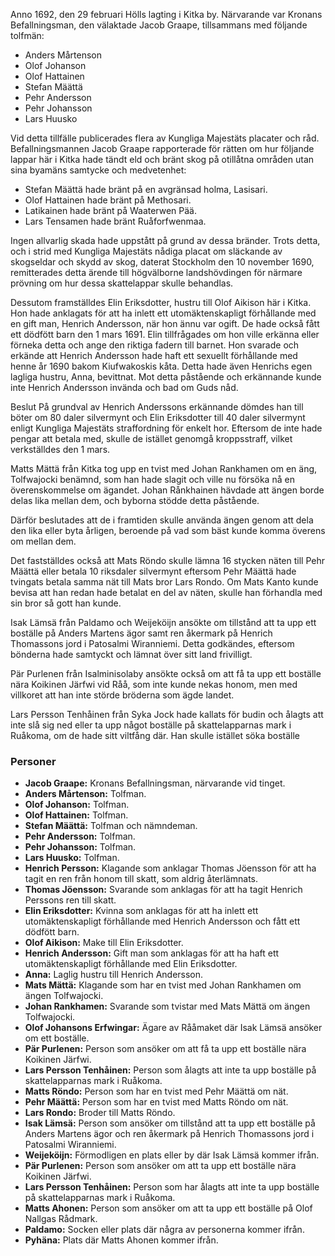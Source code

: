 Anno 1692, den 29 februari
Hölls lagting i Kitka by. Närvarande var Kronans Befallningsman, den välaktade Jacob Graape, tillsammans med följande tolfmän:

- Anders Mårtenson
- Olof Johanson
- Olof Hattainen
- Stefan Määttä
- Pehr Andersson
- Pehr Johansson
- Lars Huusko

Vid detta tillfälle publicerades flera av Kungliga Majestäts placater och råd. Befallningsmannen Jacob Graape rapporterade för rätten om hur följande lappar här i Kitka hade tändt eld och bränt skog på otillåtna områden utan sina byamäns samtycke och medvetenhet:

- Stefan Määttä hade bränt på en avgränsad holma, Lasisari.
- Olof Hattainen hade bränt på Methosari.
- Latikainen hade bränt på Waaterwen Pää.
- Lars Tensamen hade bränt Ruåforfwenmaa.

Ingen allvarlig skada hade uppstått på grund av dessa bränder. Trots detta, och i strid med Kungliga Majestäts nådiga placat om släckande av skogseldar och skydd av skog, daterat Stockholm den 10 november 1690, remitterades detta ärende till högvälborne landshövdingen för närmare prövning om hur dessa skattelappar skulle behandlas.

Dessutom framställdes Elin Eriksdotter, hustru till Olof Aikison här i Kitka. Hon hade anklagats för att ha inlett ett utomäktenskapligt förhållande med en gift man, Henrich Andersson, när hon ännu var ogift. De hade också fått ett dödfött barn den 1 mars 1691. Elin tillfrågades om hon ville erkänna eller förneka detta och ange den riktiga fadern till barnet. Hon svarade och erkände att Henrich Andersson hade haft ett sexuellt förhållande med henne år 1690 bakom Kiufwakoskis kåta. Detta hade även Henrichs egen lagliga hustru, Anna, bevittnat. Mot detta påstående och erkännande kunde inte Henrich Andersson invända och bad om Guds nåd.

Beslut
På grundval av Henrich Anderssons erkännande dömdes han till böter om 80 daler silvermynt och Elin Eriksdotter till 40 daler silvermynt enligt Kungliga Majestäts straffordning för enkelt hor. Eftersom de inte hade pengar att betala med, skulle de istället genomgå kroppsstraff, vilket verkställdes den 1 mars.

Matts Mättä från Kitka tog upp en tvist med Johan Rankhamen om en äng, Tolfwajocki benämnd, som han hade slagit och ville nu försöka nå en överenskommelse om ägandet. Johan Rånkhainen hävdade att ängen borde delas lika mellan dem, och byborna stödde detta påstående.

Därför beslutades att de i framtiden skulle använda ängen genom att dela den lika eller byta årligen, beroende på vad som bäst kunde komma överens om mellan dem.

Det fastställdes också att Mats Röndo skulle lämna 16 stycken näten till Pehr Määttä eller betala 10 riksdaler silvermynt eftersom Pehr Määttä hade tvingats betala samma nät till Mats bror Lars Rondo. Om Mats Kanto kunde bevisa att han redan hade betalat en del av näten, skulle han förhandla med sin bror så gott han kunde.

Isak Lämsä från Paldamo och Weijeköijn ansökte om tillstånd att ta upp ett boställe på Anders Martens ägor samt ren åkermark på Henrich Thomassons jord i Patosalmi Wiranniemi. Detta godkändes, eftersom bönderna hade samtyckt och lämnat över sitt land frivilligt.

Pär Purlenen från Isalminisolaby ansökte också om att få ta upp ett boställe nära Koikinen Järfwi vid Råå, som inte kunde nekas honom, men med villkoret att han inte störde bröderna som ägde landet.

Lars Persson Tenhåinen från Syka Jock hade kallats för budin och ålagts att inte slå sig ned eller ta upp något boställe på skattelapparnas mark i Ruåkoma, om de hade sitt viltfång där. Han skulle istället söka boställe

### Personer

- **Jacob Graape:** Kronans Befallningsman, närvarande vid tinget.
- **Anders Mårtenson:** Tolfman.
- **Olof Johanson:** Tolfman.
- **Olof Hattainen:** Tolfman.
- **Stefan Määttä:** Tolfman och nämndeman.
- **Pehr Andersson:** Tolfman.
- **Pehr Johansson:** Tolfman.
- **Lars Huusko:** Tolfman.
- **Henrich Persson:** Klagande som anklagar Thomas Jöensson för att ha tagit en ren från honom till skatt, som aldrig återlämnats.
- **Thomas Jöensson:** Svarande som anklagas för att ha tagit Henrich Perssons ren till skatt.
- **Elin Eriksdotter:** Kvinna som anklagas för att ha inlett ett utomäktenskapligt förhållande med Henrich Andersson och fått ett dödfött barn.
- **Olof Aikison:** Make till Elin Eriksdotter.
- **Henrich Andersson:** Gift man som anklagas för att ha haft ett utomäktenskapligt förhållande med Elin Eriksdotter.
- **Anna:** Laglig hustru till Henrich Andersson.
- **Mats Mättä:** Klagande som har en tvist med Johan Rankhamen om ängen Tolfwajocki.
- **Johan Rankhamen:** Svarande som tvistar med Mats Mättä om ängen Tolfwajocki.
- **Olof Johansons Erfwingar:** Ägare av Rååmaket där Isak Lämsä ansöker om ett boställe.
- **Pär Purlenen:** Person som ansöker om att få ta upp ett boställe nära Koikinen Järfwi.
- **Lars Persson Tenhåinen:** Person som ålagts att inte ta upp boställe på skattelapparnas mark i Ruåkoma.
- **Matts Röndo:** Person som har en tvist med Pehr Määttä om nät.
- **Pehr Määttä:** Person som har en tvist med Matts Röndo om nät.
- **Lars Rondo:** Broder till Matts Röndo.
- **Isak Lämsä:** Person som ansöker om tillstånd att ta upp ett boställe på Anders Martens ägor och ren åkermark på Henrich Thomassons jord i Patosalmi Wiranniemi.
- **Weijeköijn:** Förmodligen en plats eller by där Isak Lämsä kommer ifrån.
- **Pär Purlenen:** Person som ansöker om att ta upp ett boställe nära Koikinen Järfwi.
- **Lars Persson Tenhåinen:** Person som har ålagts att inte ta upp boställe på skattelapparnas mark i Ruåkoma.
- **Matts Ahonen:** Person som ansöker om att ta upp ett boställe på Olof Nallgas Rådmark.
- **Paldamo:** Socken eller plats där några av personerna kommer ifrån.
- **Pyhäna:** Plats där Matts Ahonen kommer ifrån.
